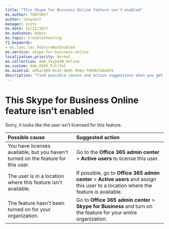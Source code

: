 ```yaml
---
title: "This Skype for Business Online feature isn't enabled"
ms.author: TONYSMIT
author: tonysmit
manager: scotv
ms.date: 11/21/2017
ms.audience: Admin
ms.topic: troubleshooting
f1_keywords:
- ms.lync.lac.FeatureNotEnabled
ms.service: skype-for-business-online
localization_priority: Normal
ms.collection: Adm_Skype4B_Online
ms.custom: Adm_O365_FullSet
ms.assetid: e95a7d09-0c45-4b95-956e-f099b7b0e659
description: "Find possible causes and action suggestions when you get a Skype for Business Online feature isn't enabled error. "
---
```


# This Skype for Business Online feature isn't enabled

Sorry, it looks like the user isn't licensed for this feature.
  
|**Possible cause**|**Suggested action**|
|:-----|:-----|
|You have licenses available, but you haven't turned on the feature for this user.  <br/> |Go to the **Office 365 admin center** > **Active users** to license this user. <br/> |
|The user is in a location where this feature isn't available.  <br/> |If possible, go to **Office 365 admin center** > **Active users** and assign this user to a location where the feature is available. <br/> |
|The feature hasn't been turned on for your organization.  <br/> |Go to **Office 365 admin center** > **Skype for Business** and turn on the feature for your entire organization. <br/> |
   

